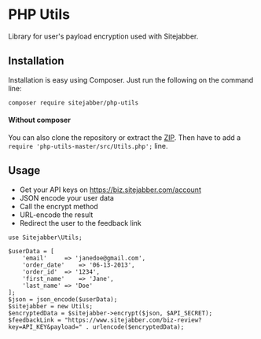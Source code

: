 # PHP Utils

Library for user's payload encryption used with Sitejabber.


## Installation

Installation is easy using Composer. Just run the following on the
command line:

```
composer require sitejabber/php-utils
```

#### Without composer

You can also clone the repository or extract the [ZIP](https://github.com/sitejabber/php-utils/archive/master.zip). Then have to add a `require 'php-utils-master/src/Utils.php';` line.


## Usage

- Get your API keys on https://biz.sitejabber.com/account
- JSON encode your user data
- Call the encrypt method
- URL-encode the result
- Redirect the user to the feedback link

```
use Sitejabber\Utils;

$userData = [
	'email'		=> 'janedoe@gmail.com',
	'order_date'	=> '06-13-2013',
	'order_id'	=> '1234',
	'first_name'	=> 'Jane',
	'last_name'	=> 'Doe'
];
$json = json_encode($userData);
$sitejabber = new Utils; 
$encryptedData = $sitejabber->encrypt($json, $API_SECRET);
$feedbackLink = "https://www.sitejabber.com/biz-review?key=API_KEY&payload=" . urlencode($encryptedData);
```
